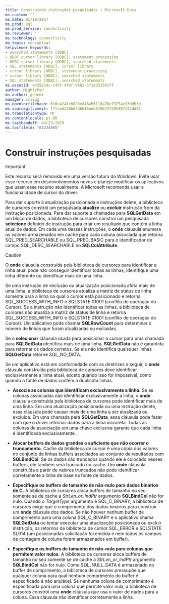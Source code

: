 ```yaml
---
title: Construindo instruções pesquisadas | Microsoft Docs
ms.custom: ''
ms.date: 01/19/2017
ms.prod: sql
ms.prod_service: connectivity
ms.reviewer: ''
ms.technology: connectivity
ms.topic: conceptual
helpviewer_keywords:
- searched statements [ODBC]
- ODBC cursor library [ODBC], statement processing
- ODBC cursor library [ODBC], searched statements
- SQL statements [ODBC], cursor library
- cursor library [ODBC], statement processing
- cursor library [ODBC], searched statements
- SQL statements [ODBC], searched statements
ms.assetid: e429254c-c43f-4fbf-98b2-5f1ed53501ff
author: MightyPen
ms.author: genemi
manager: craigg
ms.openlocfilehash: 616e4241c6d28e846a56116a70e79254e13dd5fb
ms.sourcegitcommit: f7fced330b64d6616aeb8766747295807c92dd41
ms.translationtype: MT
ms.contentlocale: pt-BR
ms.lasthandoff: 04/23/2019
ms.locfileid: "63224565"
---
```

# <a name="constructing-searched-statements"></a>Construir instruções pesquisadas
> [!IMPORTANT]  
>  Este recurso será removido em uma versão futura do Windows. Evite usar esse recurso em desenvolvimentos novos e planeje modificar os aplicativos que usam esse recurso atualmente. A Microsoft recomenda usar a funcionalidade de cursor do driver.  
  
 Para dar suporte à atualização posicionada e instruções delete, a biblioteca de cursores constrói um pesquisada **atualize** ou **excluir** instrução from da instrução posicionada. Para dar suporte a chamadas para **SQLGetData** em um bloco de dados, a biblioteca de cursores constrói um pesquisada **selecione** definido de instrução para criar um resultado que contém a linha atual de dados. Em cada uma dessas instruções, o **onde** cláusula enumera os valores armazenados em cache para cada coluna associada que retorna SQL_PRED_SEARCHABLE ou SQL_PRED_BASIC para o identificador de campo SQL_DESC_SEARCHABLE no  **SQLColAttribute**.  
  
> [!CAUTION]  
>  O **onde** cláusula construída pela biblioteca de cursores para identificar a linha atual pode não conseguir identificar todas as linhas, identifique uma linha diferente ou identificar mais de uma linha.  
  
 Se uma instrução de exclusão ou atualização posicionada afeta mais de uma linha, a biblioteca de cursores atualiza a matriz de status de linha somente para a linha na qual o cursor está posicionado e retorna SQL_SUCCESS_WITH_INFO e SQLSTATE 01001 (conflito de operação do Cursor). Se a instrução não identificar todas as linhas, a biblioteca de cursores não atualiza a matriz de status de linha e retorna SQL_SUCCESS_WITH_INFO e SQLSTATE 01001 (conflito de operação do Cursor). Um aplicativo pode chamar **SQLRowCount** para determinar o número de linhas que foram atualizadas ou excluídas.  
  
 Se o **selecionar** cláusula usada para posicionar o cursor para uma chamada para **SQLGetData** identifica mais de uma linha, **SQLGetData** não é garantida para retornar os dados corretos. Se ela não identifica quaisquer linhas **SQLGetData** retorne SQL_NO_DATA.  
  
 Se um aplicativo está em conformidade com as diretrizes a seguir, o **onde** cláusula construída pela biblioteca de cursores deve identificar exclusivamente a linha atual, exceto quando isso for impossível, como quando a fonte de dados contém a duplicata linhas.  
  
-   **Associe as colunas que identificam exclusivamente a linha.** Se as colunas associadas não identificar exclusivamente a linha, o **onde** cláusula construída pela biblioteca de cursores pode identificar mais de uma linha. Em uma atualização posicionada ou uma instrução delete, essa cláusula pode causar mais de uma linha a ser atualizada ou excluída. Em uma chamada para **SQLGetData**, essa cláusula pode fazer com que o driver retornar dados para a linha incorreta. Todas as colunas de associação em uma chave exclusiva garante que cada linha é identificada exclusivamente.  
  
-   **Alocar buffers de dados grandes o suficiente que não ocorrer o truncamento.** Cache da biblioteca de cursor é uma cópia dos valores no conjunto de linhas buffers associados ao conjunto de resultados com **SQLBindCol**. Se os dados são truncados quando ele é colocado nesses buffers, ele também será truncado no cache. Um **onde** cláusula construída a partir de valores truncados não pode identificar corretamente a linha de base na fonte de dados.  
  
-   **Especifique os buffers de tamanho de não-nulo para dados binários de C.** A biblioteca de cursores aloca buffers de tamanho no seu somente se de cache a *StrLen_or_IndPtr* argumento **SQLBindCol** não for nulo. Quando o *TargetType* argumento é SQL_C_BINARY, a biblioteca de cursores exige que o comprimento dos dados binários para construir um **onde** cláusula dos dados. Se não houver nenhum buffer de comprimento para uma coluna SQL_C_BINARY e o aplicativo chama **SQLGetData** ou tentar executar uma atualização posicionada ou excluir instrução, os retornos de biblioteca de cursor SQL_ERROR e SQLSTATE SL014 (um posicionadas solicitação foi emitida e nem todos os campos de contagem de coluna foram armazenados em buffer).  
  
-   **Especifique os buffers de tamanho de não-nulo para colunas que permitem valor nulos.** A biblioteca de cursores aloca buffers de tamanho no seu somente se de cache a *StrLen_or_IndPtr* argumento **SQLBindCol** não for nulo. Como SQL_NULL_DATA é armazenado no buffer de comprimento, a biblioteca de cursores pressupõe que qualquer coluna para qual nenhum comprimento do buffer é especificado é não anulável. Se nenhuma coluna de comprimento é especificada para uma coluna que permite valor nula, a biblioteca de cursores constrói uma **onde** cláusula que usa o valor de dados para a coluna. Essa cláusula não identificar corretamente a linha.
